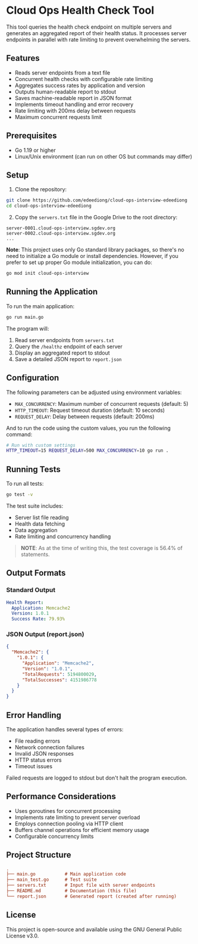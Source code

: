 # Cloud Ops Health Check Tool

This tool queries the health check endpoint on multiple servers and generates an aggregated report of their health status. It processes server endpoints in parallel with rate limiting to prevent overwhelming the servers.

## Features

- Reads server endpoints from a text file
- Concurrent health checks with configurable rate limiting
- Aggregates success rates by application and version
- Outputs human-readable report to stdout
- Saves machine-readable report in JSON format
- Implements timeout handling and error recovery
- Rate limiting with 200ms delay between requests
- Maximum concurrent requests limit

## Prerequisites

- Go 1.19 or higher
- Linux/Unix environment (can run on other OS but commands may differ)

## Setup

1. Clone the repository:

```bash
git clone https://github.com/edeediong/cloud-ops-interview-edeediong
cd cloud-ops-interview-edeediong
```

2. Copy the `servers.txt` file in the Google Drive to the root directory:

```text
server-0001.cloud-ops-interview.sgdev.org
server-0002.cloud-ops-interview.sgdev.org
...
```

**Note**: This project uses only Go standard library packages, so there's no need to initialize a Go module or install dependencies. However, if you prefer to set up proper Go module initialization, you can do:

```bash
go mod init cloud-ops-interview
```

## Running the Application

To run the main application:

```bash
go run main.go
```

The program will:

1. Read server endpoints from `servers.txt`
2. Query the `/healthz` endpoint of each server
3. Display an aggregated report to stdout
4. Save a detailed JSON report to `report.json`

## Configuration

The following parameters can be adjusted using environment variables:

- `MAX_CONCURRENCY`: Maximum number of concurrent requests (default: 5)
- `HTTP_TIMEOUT`: Request timeout duration (default: 10 seconds)
- `REQUEST_DELAY`: Delay between requests (default: 200ms)

And to run the code using the custom values, you run the following command:

```bash
# Run with custom settings
HTTP_TIMEOUT=15 REQUEST_DELAY=500 MAX_CONCURRENCY=10 go run .
```

## Running Tests

To run all tests:

```bash
go test -v
```

The test suite includes:

- Server list file reading
- Health data fetching
- Data aggregation
- Rate limiting and concurrency handling

> **NOTE**: As at the time of writing this, the test coverage is 56.4% of statements.

## Output Formats

### Standard Output

```yaml
Health Report:
  Application: Memcache2
  Version: 1.0.1
  Success Rate: 79.93%
```

### JSON Output (report.json)

```json
{
  "Memcache2": {
    "1.0.1": {
      "Application": "Memcache2",
      "Version": "1.0.1",
      "TotalRequests": 5194800029,
      "TotalSuccesses": 4151986778
    }
  }
}
```

## Error Handling

The application handles several types of errors:

- File reading errors
- Network connection failures
- Invalid JSON responses
- HTTP status errors
- Timeout issues

Failed requests are logged to stdout but don't halt the program execution.

## Performance Considerations

- Uses goroutines for concurrent processing
- Implements rate limiting to prevent server overload
- Employs connection pooling via HTTP client
- Buffers channel operations for efficient memory usage
- Configurable concurrency limits

## Project Structure

```ini
.
├── main.go           # Main application code
├── main_test.go      # Test suite
├── servers.txt       # Input file with server endpoints
├── README.md         # Documentation (this file)
└── report.json       # Generated report (created after running)
```

## License

This project is open-source and available using the GNU General Public License v3.0.
